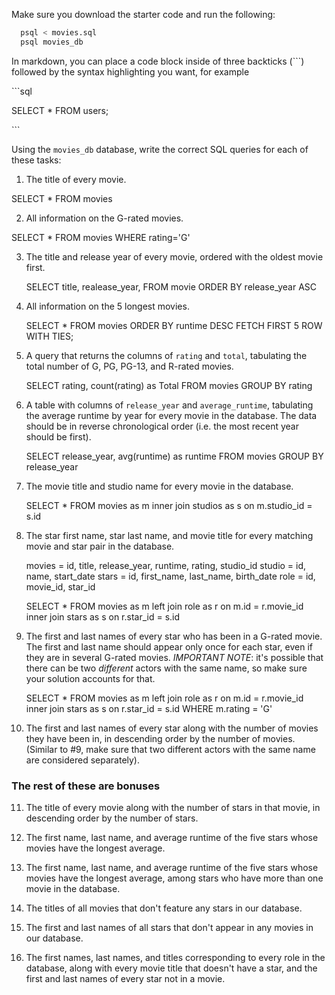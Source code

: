 Make sure you download the starter code and run the following:

```sh
  psql < movies.sql
  psql movies_db
```

In markdown, you can place a code block inside of three backticks (```) followed by the syntax highlighting you want, for example

\```sql

SELECT \* FROM users;

\```

Using the `movies_db` database, write the correct SQL queries for each of these tasks:

1.  The title of every movie.

SELECT * FROM movies

2.  All information on the G-rated movies.

SELECT * FROM movies WHERE rating='G'

3.  The title and release year of every movie, ordered with the
    oldest movie first.

    SELECT title, realease_year, FROM movie ORDER BY release_year ASC
    
4.  All information on the 5 longest movies.

    SELECT * FROM movies ORDER BY runtime DESC FETCH FIRST 5 ROW WITH TIES;

5.  A query that returns the columns of `rating` and `total`, tabulating the
    total number of G, PG, PG-13, and R-rated movies.

    SELECT rating, count(rating) as Total FROM movies GROUP BY rating

6.  A table with columns of `release_year` and `average_runtime`,
    tabulating the average runtime by year for every movie in the database. The data should be in reverse chronological order (i.e. the most recent year should be first).

    SELECT release_year, avg(runtime) as runtime FROM movies GROUP BY release_year

7.  The movie title and studio name for every movie in the
    database.

    SELECT * FROM movies as m inner join studios as s on m.studio_id = s.id

8.  The star first name, star last name, and movie title for every
    matching movie and star pair in the database.
    
     movies = id, title, release_year, runtime, rating, studio_id
     studio = id, name, start_date
     stars =  id, first_name, last_name, birth_date
     role = id, movie_id, star_id

     SELECT *
         FROM movies as m 
            left join role as r on m.id = r.movie_id
            inner join stars as s on r.star_id = s.id


9.  The first and last names of every star who has been in a G-rated movie. The first and last name should appear only once for each star, even if they are in several G-rated movies. *IMPORTANT NOTE*: it's possible that there can be two *different* actors with the same name, so make sure your solution accounts for that.

     SELECT *
     FROM movies as m 
            left join role as r on m.id = r.movie_id
            inner join stars as s on r.star_id = s.id
     WHERE m.rating = 'G'    


10. The first and last names of every star along with the number
    of movies they have been in, in descending order by the number of movies. (Similar to #9, make sure
    that two different actors with the same name are considered separately).

### The rest of these are bonuses

11. The title of every movie along with the number of stars in
    that movie, in descending order by the number of stars.

12. The first name, last name, and average runtime of the five
    stars whose movies have the longest average.

13. The first name, last name, and average runtime of the five
    stars whose movies have the longest average, among stars who have more than one movie in the database.

14. The titles of all movies that don't feature any stars in our
    database.

15. The first and last names of all stars that don't appear in any movies in our database.

16. The first names, last names, and titles corresponding to every
    role in the database, along with every movie title that doesn't have a star, and the first and last names of every star not in a movie.
